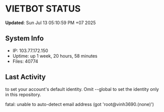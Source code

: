 # VIETBOT STATUS
**Updated**: Sun Jul 13 05:10:59 PM +07 2025

## System Info
- IP: 103.77.172.150
- Uptime: up 1 week, 20 hours, 58 minutes
- Files: 40774

## Last Activity

to set your account's default identity.
Omit --global to set the identity only in this repository.

fatal: unable to auto-detect email address (got 'root@vinh3690.(none)')

